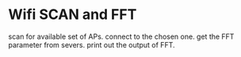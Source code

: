 # Wifi SCAN and FFT

scan for available set of APs.
connect to the chosen one.
get the FFT parameter from severs.
print out the output of FFT.

